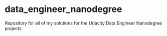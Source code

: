# data_engineer_nanodegree
Repository for all of my solutions for the Udacity Data Engineer Nanodegree projects
